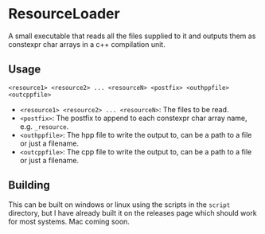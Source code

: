# ResourceLoader
A small executable that reads all the files supplied to it and outputs them as constexpr char arrays
in a c++ compilation unit.

## Usage
`<resource1> <resource2> ... <resourceN> <postfix> <outhppfile> <outcppfile>`

- `<resource1> <resource2> ... <resourceN>`: The files to be read.
- `<postfix>`: The postfix to append to each constexpr char array name, e.g. `_resource`.
- `<outhppfile>`: The hpp file to write the output to, can be a path to a file or just a filename.
- `<outcppfile>`: The cpp file to write the output to, can be a path to a file or just a filename.

## Building
This can be built on windows or linux using the scripts in the `script` directory, but I have
already built it on the releases page which should work for most systems. Mac coming soon.
